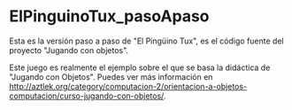 # ElPinguinoTux_pasoApaso
Esta es la versión paso a paso de "El Pingüino Tux", es el código fuente del proyecto "Jugando con objetos".

Este juego es realmente el ejemplo sobre el que se basa la didáctica de "Jugando con Objetos". Puedes ver más información en http://aztlek.org/category/computacion-2/orientacion-a-objetos-computacion/curso-jugando-con-objetos/.

